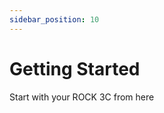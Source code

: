 ```yaml
---
sidebar_position: 10
---
```


# Getting Started

Start with your ROCK 3C from here

<DocCardList />

